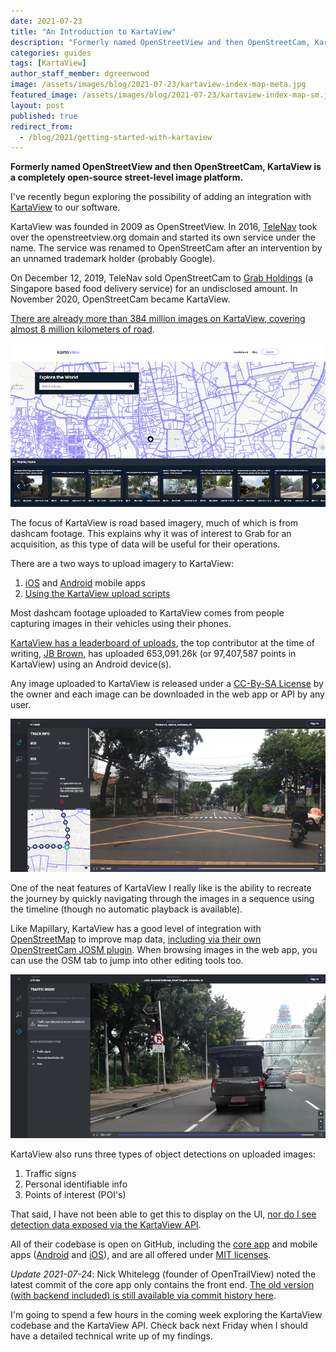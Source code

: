 ```yaml
---
date: 2021-07-23
title: "An Introduction to KartaView"
description: "Formerly named OpenStreetView and then OpenStreetCam, KartaView is a completely open-source street-level image platform."
categories: guides
tags: [KartaView]
author_staff_member: dgreenwood
image: /assets/images/blog/2021-07-23/kartaview-index-map-meta.jpg
featured_image: /assets/images/blog/2021-07-23/kartaview-index-map-sm.jpg
layout: post
published: true
redirect_from:
  - /blog/2021/getting-started-with-kartaview
---
```


**Formerly named OpenStreetView and then OpenStreetCam, KartaView is a completely open-source street-level image platform.**

I've recently begun exploring the possibility of adding an integration with [KartaView](https://kartaview.org/) to our software.

KartaView was founded in 2009 as OpenStreetView. In 2016, [TeleNav](https://www.telenav.com/) took over the openstreetview.org domain and started its own service under the name. The service was renamed to OpenStreetCam after an intervention by an unnamed trademark holder (probably Google).

On December 12, 2019, TeleNav sold OpenStreetCam to [Grab Holdings](https://www.grab.com/sg/) (a Singapore based food delivery service) for an undisclosed amount. In November 2020, OpenStreetCam became KartaView.

[There are already more than 384 million images on KartaView, covering almost 8 million kilometers of road](https://blog.improveosm.org/en/).

<img class="img-fluid" src="/assets/images/blog/2021-07-23/kartaview-index-map-sm.jpg" alt="KartaView street-level road imagery" title="KartaView street-level road imagery" />

The focus of KartaView is road based imagery, much of which is from dashcam footage. This explains why it was of interest to Grab for an acquisition, as this type of data will be useful for their operations.

There are a two ways to upload imagery to KartaView:

1. [iOS](https://apps.apple.com/us/app/kartaview/id1089548849) and [Android](https://play.google.com/store/apps/details?id=com.telenav.streetview&hl=en_GB&gl=US) mobile apps 
2. [Using the KartaView upload scripts](https://github.com/kartaview/upload-scripts)

Most dashcam footage uploaded to KartaView comes from people capturing images in their vehicles using their phones.

[KartaView has a leaderboard of uploads](https://kartaview.org/leaderboard), the top contributor at the time of writing, [JB Brown](https://kartaview.org/user/jb-brown), has uploaded 653,091.26k (or 97,407,587 points in KartaView) using an Android device(s).

Any image uploaded to KartaView is released under a [CC-By-SA License](https://kartaview.org/terms#terms3) by the owner and each image can be downloaded in the web app or API by any user.

<img class="img-fluid" src="/assets/images/blog/2021-07-23/kartaview-sequence-navigation.jpg" alt="KartaView sequence navigation" title="KartaView sequence navigation" />

One of the neat features of KartaView I really like is the ability to recreate the journey by quickly navigating through the images in a sequence using the timeline (though no automatic playback is available).

Like Mapillary, KartaView has a good level of integration with [OpenStreetMap](https://www.openstreetmap.org/) to improve map data, [including via their own OpenStreetCam JOSM plugin](https://blog.improveosm.org/en/openstreetcam-josm-plugin-new-features-2/). When browsing images in the web app, you can use the OSM tab to jump into other editing tools too.

<img class="img-fluid" src="/assets/images/blog/2021-07-23/kartaview-image-detections.jpg" alt="KartaView object detections" title="KartaView object navigation" />

KartaView also runs three types of object detections on uploaded images:

1. Traffic signs
2. Personal identifiable info
3. Points of interest (POI's)

That said, I have not been able to get this to display on the UI, [nor do I see detection data exposed via the KartaView API](http://doc.kartaview.org/#tag/Photo).

All of their codebase is open on GitHub, including the [core app](https://github.com/kartaview) and mobile apps ([Android](https://github.com/kartaview/android) and [iOS](https://github.com/kartaview/ios)), and are all offered under [MIT licenses](https://kartaview.org/terms#terms4).

_Update 2021-07-24_: Nick Whitelegg (founder of OpenTrailView) noted the latest commit of the core app only contains the front end. [The old version (with backend included) is still available via commit history here](https://github.com/kartaview/openstreetcam.org/tree/7f9da68eafa1adbcc49ce46827328baf5a1a4166).

I'm going to spend a few hours in the coming week exploring the KartaView codebase and the KartaView API. Check back next Friday when I should have a detailed technical write up of my findings.